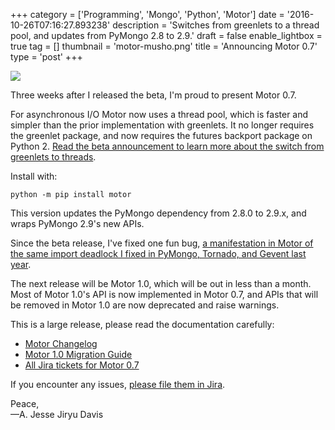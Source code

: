 +++
category = ['Programming', 'Mongo', 'Python', 'Motor']
date = '2016-10-26T07:16:27.893238'
description = 'Switches from greenlets to a thread pool, and updates from PyMongo 2.8 to 2.9.'
draft = false
enable_lightbox = true
tag = []
thumbnail = 'motor-musho.png'
title = 'Announcing Motor 0.7'
type = 'post'
+++

![](/motor-0-7/motor-musho.png)

Three weeks after I released the beta, I'm proud to present Motor 0.7.

For asynchronous I/O Motor now uses a thread pool, which is faster and simpler than the prior implementation with greenlets. It no longer requires the greenlet package, and now requires the futures backport package on Python 2. [Read the beta announcement to learn more about the switch from greenlets to threads](/motor-0-7-beta/).

Install with:

```
python -m pip install motor
```

This version updates the PyMongo dependency from 2.8.0 to 2.9.x, and wraps PyMongo 2.9's new APIs.

Since the beta release, I've fixed one fun bug, [a manifestation in Motor of the same import deadlock I fixed in PyMongo, Tornado, and Gevent last year](/weird-green-bug/).

The next release will be Motor 1.0, which will be out in less than a month.
Most of Motor 1.0's API is now implemented in Motor 0.7, and APIs that will be removed in Motor 1.0 are now deprecated and raise warnings.

This is a large release, please read the documentation carefully:

- [Motor Changelog](http://motor.readthedocs.io/en/latest/changelog.html)
- [Motor 1.0 Migration Guide](http://motor.readthedocs.io/en/latest/migrate-to-motor-1.html)
- [All Jira tickets for Motor 0.7](https://jira.mongodb.org/issues/?filter=20674)

If you encounter any issues, [please file them in Jira](https://jira.mongodb.org/browse/MOTOR).

Peace,  
&mdash;A. Jesse Jiryu Davis
